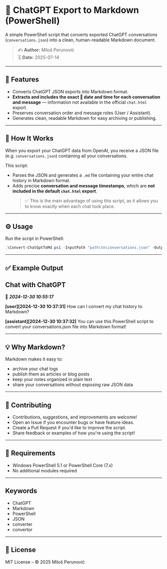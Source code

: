 # 💬 ChatGPT Export to Markdown (PowerShell)

A simple PowerShell script that converts exported ChatGPT conversations (`conversations.json`) into a clean, human-readable Markdown document.

> ✍️ **Author:** Miloš Perunović  
> 🗓️ **Date:** 2025-07-14

---

## 🚀 Features

- Converts ChatGPT JSON exports into Markdown format.
- **Extracts and includes the exact 📅 date and time for each conversation and message** — information not available in the official `chat.html` export.
- Preserves conversation order and message roles (User / Assistant).
- Generates clean, readable Markdown for easy archiving or publishing.

---

## 📂 How It Works

When you export your ChatGPT data from OpenAI, you receive a JSON file (e.g. `conversations.json`) containing all your conversations.

This script:
- Parses the JSON and generates a `.md` file containing your entire chat history in Markdown format.
- Adds precise **conversation and message timestamps**, which are **not included in the default `chat.html` export**.  
  > ✅ This is the main advantage of using this script, as it allows you to know exactly when each chat took place.

---

## ⚙️ Usage

Run the script in PowerShell:

```powershell
.\Convert-ChatGptToMd.ps1 -InputPath "path\to\conversations.json" -OutputPath "path\to\ChatGPT_Export.md"
```

---

## ✅ Example Output

## Chat with ChatGPT
📅 ***2024-12-30 10:55:17***

**[user][2024-12-30 10:37:31]**
How can I convert my chat history to Markdown?

**[assistant][2024-12-30 10:37:32]**
You can use this PowerShell script to convert your conversations.json file into Markdown format!

---

## 💡 Why Markdown?

Markdown makes it easy to:
- archive your chat logs
- publish them as articles or blog posts
- keep your notes organized in plain text
- share your conversations without exposing raw JSON data

---

## 🤝 Contributing

- Contributions, suggestions, and improvements are welcome!
- Open an Issue if you encounter bugs or have feature ideas.
- Create a Pull Request if you'd like to improve the script.
- Share feedback or examples of how you're using the script!

---

## 🔧 Requirements

- Windows PowerShell 5.1 or PowerShell Core (7.x)
- No additional modules required

---

## Keywords

- ChatGPT
- Markdown
- PowerShell
- JSON
- converter
- convertor

---

## 📜 License

MIT License – © 2025 Miloš Perunović

<!--
Related terms:
chatgpt markdown, chatgpt export with date and time, chatgpt conversations, powershell script,
chatgpt to markdown, chatgpt export to markdown, chatgpt json to markdown
-->
